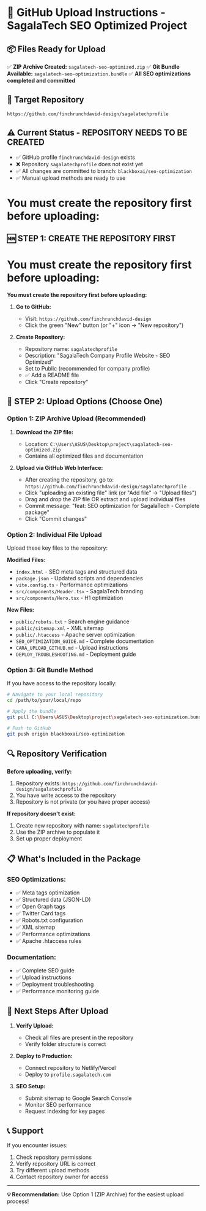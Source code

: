 # 🚀 GitHub Upload Instructions - SagalaTech SEO Optimized Project

## 📦 Files Ready for Upload

✅ **ZIP Archive Created:** `sagalatech-seo-optimized.zip`
✅ **Git Bundle Available:** `sagalatech-seo-optimization.bundle`
✅ **All SEO optimizations completed and committed**

## 🎯 Target Repository
`https://github.com/finchrunchdavid-design/sagalatechprofile`

## ⚠️ Current Status - REPOSITORY NEEDS TO BE CREATED
- ✅ GitHub profile `finchrunchdavid-design` exists
- ❌ Repository `sagalatechprofile` does not exist yet
- ✅ All changes are committed to branch: `blackboxai/seo-optimization`
- ✅ Manual upload methods are ready to use


**You must create the repository first before uploading:**
=======
## 🆕 STEP 1: CREATE THE REPOSITORY FIRST

**You must create the repository first before uploading:**
=======

**You must create the repository first before uploading:**

1. **Go to GitHub:**
   - Visit: `https://github.com/finchrunchdavid-design`
   - Click the green "New" button (or "+" icon → "New repository")

2. **Create Repository:**
   - Repository name: `sagalatechprofile`
   - Description: "SagalaTech Company Profile Website - SEO Optimized"
   - Set to Public (recommended for company profile)
   - ✅ Add a README file
   - Click "Create repository"

## 🔧 STEP 2: Upload Options (Choose One)

### **Option 1: ZIP Archive Upload (Recommended)**

1. **Download the ZIP file:**
   - Location: `C:\Users\ASUS\Desktop\project\sagalatech-seo-optimized.zip`
   - Contains all optimized files and documentation

2. **Upload via GitHub Web Interface:**
   - After creating the repository, go to: `https://github.com/finchrunchdavid-design/sagalatechprofile`
   - Click "uploading an existing file" link (or "Add file" → "Upload files")
   - Drag and drop the ZIP file OR extract and upload individual files
   - Commit message: "feat: SEO optimization for SagalaTech - Complete package"
   - Click "Commit changes"

### **Option 2: Individual File Upload**

Upload these key files to the repository:

**Modified Files:**
- `index.html` - SEO meta tags and structured data
- `package.json` - Updated scripts and dependencies
- `vite.config.ts` - Performance optimizations
- `src/components/Header.tsx` - SagalaTech branding
- `src/components/Hero.tsx` - H1 optimization

**New Files:**
- `public/robots.txt` - Search engine guidance
- `public/sitemap.xml` - XML sitemap
- `public/.htaccess` - Apache server optimization
- `SEO_OPTIMIZATION_GUIDE.md` - Complete documentation
- `CARA_UPLOAD_GITHUB.md` - Upload instructions
- `DEPLOY_TROUBLESHOOTING.md` - Deployment guide

### **Option 3: Git Bundle Method**

If you have access to the repository locally:

```bash
# Navigate to your local repository
cd /path/to/your/local/repo

# Apply the bundle
git pull C:\Users\ASUS\Desktop\project\sagalatech-seo-optimization.bundle blackboxai/seo-optimization

# Push to GitHub
git push origin blackboxai/seo-optimization
```

## 🔍 Repository Verification

**Before uploading, verify:**
1. Repository exists: `https://github.com/finchrunchdavid-design/sagalatechprofile`
2. You have write access to the repository
3. Repository is not private (or you have proper access)

**If repository doesn't exist:**
1. Create new repository with name: `sagalatechprofile`
2. Use the ZIP archive to populate it
3. Set up proper deployment

## 📋 What's Included in the Package

### SEO Optimizations:
- ✅ Meta tags optimization
- ✅ Structured data (JSON-LD)
- ✅ Open Graph tags
- ✅ Twitter Card tags
- ✅ Robots.txt configuration
- ✅ XML sitemap
- ✅ Performance optimizations
- ✅ Apache .htaccess rules

### Documentation:
- ✅ Complete SEO guide
- ✅ Upload instructions
- ✅ Deployment troubleshooting
- ✅ Performance monitoring guide

## 🚀 Next Steps After Upload

1. **Verify Upload:**
   - Check all files are present in the repository
   - Verify folder structure is correct

2. **Deploy to Production:**
   - Connect repository to Netlify/Vercel
   - Deploy to `profile.sagalatech.com`

3. **SEO Setup:**
   - Submit sitemap to Google Search Console
   - Monitor SEO performance
   - Request indexing for key pages

## 📞 Support

If you encounter issues:
1. Check repository permissions
2. Verify repository URL is correct
3. Try different upload methods
4. Contact repository owner for access

---

**💡 Recommendation:** Use Option 1 (ZIP Archive) for the easiest upload process!
